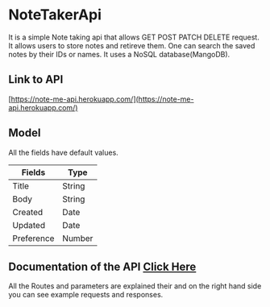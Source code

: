 # NoteTakerApi
It is a simple Note taking api that allows GET POST PATCH DELETE request. 
It allows users to store notes and retireve them. 
One can search the saved notes by their IDs or names.
It uses a NoSQL database(MangoDB).

## Link to API

[https://note-me-api.herokuapp.com/](https://note-me-api.herokuapp.com/)

## Model

All the fields have default values.

| Fields     | Type   |
| -----------| ------ |
| Title      | String |
| Body       | String |
| Created    | Date   |
| Updated    | Date   |
| Preference | Number |

## Documentation of the API [Click Here](https://documenter.getpostman.com/view/11582323/SzzdC14o?version=latest)

All the Routes and parameters are explained their and on the right hand side you can see example requests and responses.


